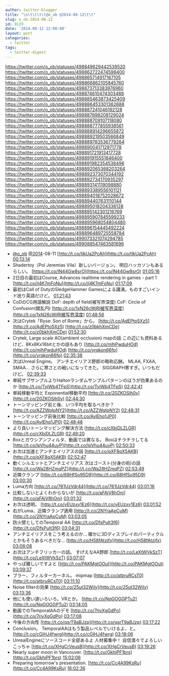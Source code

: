 ```yaml
---
author: twitter-blogger
title: "\n\t\t\t\t@o_ob @2014-08-12\t\t"
slug: o_ob-2014-08-12
id: 9129
date: '2014-08-12 12:00:00'
layout: post
categories:
  - twitter
tags:
  - twitter-digest
---
```


https://twitter.com/o_ob/statuses/498849629442539520 https://twitter.com/o_ob/statuses/498862722474598400 https://twitter.com/o_ob/statuses/498865714917167105 https://twitter.com/o_ob/statuses/498866862105845760 https://twitter.com/o_ob/statuses/498873713383976960 https://twitter.com/o_ob/statuses/498874610474303488 https://twitter.com/o_ob/statuses/498885463873425409 https://twitter.com/o_ob/statuses/498886453301362688 https://twitter.com/o_ob/statuses/498887241046192128 https://twitter.com/o_ob/statuses/498887698208129024 https://twitter.com/o_ob/statuses/498888709107118080 https://twitter.com/o_ob/statuses/498888777855938561 https://twitter.com/o_ob/statuses/498888914296655872 https://twitter.com/o_ob/statuses/498889219503566849 https://twitter.com/o_ob/statuses/498889783536779264 https://twitter.com/o_ob/statuses/498890041712971778 https://twitter.com/o_ob/statuses/498891721913417728 https://twitter.com/o_ob/statuses/498891915551846400 https://twitter.com/o_ob/statuses/498891982354538496 https://twitter.com/o_ob/statuses/498892065368203264 https://twitter.com/o_ob/statuses/498892373070344192 https://twitter.com/o_ob/statuses/498892734170935297 https://twitter.com/o_ob/statuses/498893141119098880 https://twitter.com/o_ob/statuses/498893389556101121 https://twitter.com/o_ob/statuses/498894018752028672 https://twitter.com/o_ob/statuses/498894407631110144 https://twitter.com/o_ob/statuses/498895018204336128 https://twitter.com/o_ob/statuses/498895142301216769 https://twitter.com/o_ob/statuses/498895907845599233 https://twitter.com/o_ob/statuses/498895968054804480 https://twitter.com/o_ob/statuses/498896154445492224 https://twitter.com/o_ob/statuses/498896489725558784 https://twitter.com/o_ob/statuses/499073321074294785 https://twitter.com/o_ob/statuses/499088547463581696  

*   [@o_ob](https://twitter.com/o_ob) [@2014](https://twitter.com/2014)-08-11 [http://t.co/tlkUa2PcAh](http://t.co/tlkUa2PcAh) [00:13:14](https://twitter.com/o_ob/statuses/498849629442539520)
*   Shadertoy（Pol Jeremias Vila）新しいバージョン。 明日ハッカソンもあるらしい。 [https://t.co/lN44Gw8srO](https://t.co/lN44Gw8srO) [01:05:16](https://twitter.com/o_ob/statuses/498862722474598400)
*   2日目の最初はCourse, Advances realitime rendering in games - part 1 [http://t.co/jI4K7mFoNu](http://t.co/jI4K7mFoNu) [01:17:09](https://twitter.com/o_ob/statuses/498865714917167105)
*   最初はCall of DutyのSledgeHammer Gamesによる講演。ものすごいインド訛り英語だけど。 [01:21:43](https://twitter.com/o_ob/statuses/498866862105845760)
*   CoDのCG用語解説 DoF: depth of field(被写界深度) CoF: Circle of Confusion(錯乱円) [http://t.co/1xN26cWjRl被写界深度](http://t.co/1xN26cWjRl被写界深度) [01:48:56](https://twitter.com/o_ob/statuses/498873713383976960)
*   次はCrytek「Ryse: Son of Rome」から。 [http://t.co/AdEPto5Xz5](http://t.co/AdEPto5Xz5) [http://t.co/z0bkhXmCDe](http://t.co/z0bkhXmCDe) [01:52:30](https://twitter.com/o_ob/statuses/498874610474303488)
*   Crytek, Large scale AO(ambient occlusion) mapの話 この辺にも資料あるけど、8Kx8Kx16bitとかの話もあり [http://t.co/mlhPwduHOd](http://t.co/mlhPwduHOd) [http://t.co/yrqkon66fp](http://t.co/yrqkon66fp) [02:35:38](https://twitter.com/o_ob/statuses/498885463873425409)
*   次はUnreal Engine。 アンチエイリアス野郎の略称応酬。 MLAA, FXAA, SMAA... さらに寒さとの戦いになってきた。 SIGGRAPH寒すぎ。いつもだけど。 [02:39:33](https://twitter.com/o_ob/statuses/498886453301362688)
*   単純サブサンプルよりHaltonランダムサンプルパターンのほうが効果あるのか [http://t.co/TyiWb4TFpS](http://t.co/TyiWb4TFpS) [02:42:41](https://twitter.com/o_ob/statuses/498887241046192128)
*   単純移動平均と Exponential移動平均 [http://t.co/20ZKOSih0v](http://t.co/20ZKOSih0v) [02:44:30](https://twitter.com/o_ob/statuses/498887698208129024)
*   トーンマッピング前と後、いつ平均を取るべきか？ [http://t.co/AZZWqIpNY2](http://t.co/AZZWqIpNY2) [02:48:31](https://twitter.com/o_ob/statuses/498888709107118080)
*   トーンマッピング前後比較 [http://t.co/AvlEhq1JP0](http://t.co/AvlEhq1JP0) [02:48:48](https://twitter.com/o_ob/statuses/498888777855938561)
*   より良いトーンマッピング解決方法 [http://t.co/cXbjDLZLGR](http://t.co/cXbjDLZLGR) [02:49:20](https://twitter.com/o_ob/statuses/498888914296655872)
*   Boxとガウシアンフィルタ、動画では異なる。 Boxはチラチラしてる [http://t.co/IpVhu44uyP](http://t.co/IpVhu44uyP) [02:50:33](https://twitter.com/o_ob/statuses/498889219503566849)
*   お次は加速とアンチエイリアスの話 [http://t.co/pXF8qX5AKB](http://t.co/pXF8qX5AKB) [02:52:47](https://twitter.com/o_ob/statuses/498889783536779264)
*   動くシルエットとアンチエイリアス 次はゴースト(分身の術)の話 [http://t.co/Wa28HZmqPZ](http://t.co/Wa28HZmqPZ) [02:53:49](https://twitter.com/o_ob/statuses/498890041712971778)
*   近隣クランプ [http://t.co/68HfSo95D9](http://t.co/68HfSo95D9) [03:00:30](https://twitter.com/o_ob/statuses/498891721913417728)
*   Luma方向 [http://t.co/761UzVdr44](http://t.co/761UzVdr44) [03:01:16](https://twitter.com/o_ob/statuses/498891915551846400)
*   比較しないとよくわからないが [http://t.co/aFAjV8hOnj](http://t.co/aFAjV8hOnj) [03:01:32](https://twitter.com/o_ob/statuses/498891982354538496)
*   お次は透明。 [http://t.co/vEUzxy1Ez6](http://t.co/vEUzxy1Ez6) [03:01:52](https://twitter.com/o_ob/statuses/498892065368203264)
*   右がLuma、近隣クランプ適用 [http://t.co/2NYraApCuM](http://t.co/2NYraApCuM) [03:03:05](https://twitter.com/o_ob/statuses/498892373070344192)
*   防火壁としてのTemporal AA [http://t.co/DfsPuIt3f6](http://t.co/DfsPuIt3f6) [03:04:31](https://twitter.com/o_ob/statuses/498892734170935297)
*   アンチエイリアスをこう考えるのか... 確かに3Dディスプレイのパーティクルとかもそうあるべきだな... [http://t.co/H58fAtzjfx](http://t.co/H58fAtzjfx) [03:06:08](https://twitter.com/o_ob/statuses/498893141119098880)
*   お次はアンチフリッカーの話。 すげえなAA野郎 [http://t.co/LeXtWVkSzT](http://t.co/LeXtWVkSzT) [03:07:07](https://twitter.com/o_ob/statuses/498893389556101121)
*   やっぱ難しいですよと [http://t.co/PAKMgtOOut](http://t.co/PAKMgtOOut) [03:09:37](https://twitter.com/o_ob/statuses/498894018752028672)
*   ブラー、フィルターカーネル。 mipmap [http://t.co/atbruRCsT0](http://t.co/atbruRCsT0) [03:11:10](https://twitter.com/o_ob/statuses/498894407631110144)
*   Noise filterの効果 [http://t.co/25ut32Wily](http://t.co/25ut32Wily) [03:13:36](https://twitter.com/o_ob/statuses/498895018204336128)
*   他にも使い道いろいろ。VRとか。 [http://t.co/NqGOGGPTu2](http://t.co/NqGOGGPTu2) [03:14:05](https://twitter.com/o_ob/statuses/498895142301216769)
*   動画でのTemporalAAのデモ [http://t.co/7rivXgGdPo](http://t.co/7rivXgGdPo) [03:17:08](https://twitter.com/o_ob/statuses/498895907845599233)
*   今後の方向性 [http://t.co/qsrT9aBJzp](http://t.co/qsrT9aBJzp) [03:17:22](https://twitter.com/o_ob/statuses/498895968054804480)
*   Conclusion。 TemporalAAはもう製品レベルでいけるよ、と。 [http://t.co/cGlHJ4fwrg](http://t.co/cGlHJ4fwrg) [03:18:06](https://twitter.com/o_ob/statuses/498896154445492224)
*   UnrealEngineにソースコード全部あるよ 人材募集中！ 自信満々でよろしいこっちゃ [http://t.co/XHgCrVeusB](http://t.co/XHgCrVeusB) [03:19:26](https://twitter.com/o_ob/statuses/498896489725558784)
*   Nearly super moon in Vancouver. [http://t.co/GkhjPF1brs](http://t.co/GkhjPF1brs) [15:02:06](https://twitter.com/o_ob/statuses/499073321074294785)
*   Preparing tomorrow's presentation. [http://t.co/Cc4A99KsRu](http://t.co/Cc4A99KsRu) [16:02:36](https://twitter.com/o_ob/statuses/499088547463581696)